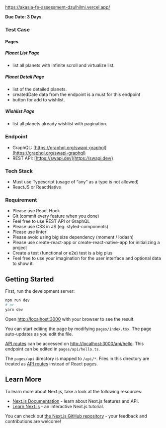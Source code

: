 https://akasia-fe-assessment-dzulhilmi.vercel.app/

**Due Date: 3 Days**

### Test Case

#### Pages
##### Planet List Page
 - list all planets with infinite scroll and virtualize list.
##### Planet Detail Page
 - list of the detailed planets.
 - createdDate data from the endpoint is a must for this endpoint
 - button for add to wishlist.
##### Wishlist Page
- list all planets already wishlist with pagination.

### Endpoint
-   GraphQL: [https://graphql.org/swapi-graphql](https://graphql.org/swapi-graphql)
-   REST API: [https://swapi.dev](https://swapi.dev/)
    
### Tech Stack
-   Must use Typescript (usage of “any” as a type is not allowed)
-   ReactJS or ReactNative
    
### Requirement
-   Please use React Hook
-   Git (commit every feature when you done)
-   Feel free to use REST API or GraphQL
-   Please use CSS in JS (eg: styled-components)
-   Please use linter
-   Please avoid using big size dependency (moment / lodash)
-   Please use create-react-app or create-react-native-app for initializing a project
-   Create a test (functional or e2e) test is a big plus
-   Feel free to use your imagination for the user interface and optional data to show it.

## Getting Started

First, run the development server:

```bash
npm run dev
# or
yarn dev
```

Open [http://localhost:3000](http://localhost:3000) with your browser to see the result.

You can start editing the page by modifying `pages/index.tsx`. The page auto-updates as you edit the file.

[API routes](https://nextjs.org/docs/api-routes/introduction) can be accessed on [http://localhost:3000/api/hello](http://localhost:3000/api/hello). This endpoint can be edited in `pages/api/hello.ts`.

The `pages/api` directory is mapped to `/api/*`. Files in this directory are treated as [API routes](https://nextjs.org/docs/api-routes/introduction) instead of React pages.

## Learn More

To learn more about Next.js, take a look at the following resources:

- [Next.js Documentation](https://nextjs.org/docs) - learn about Next.js features and API.
- [Learn Next.js](https://nextjs.org/learn) - an interactive Next.js tutorial.

You can check out [the Next.js GitHub repository](https://github.com/vercel/next.js/) - your feedback and contributions are welcome!

